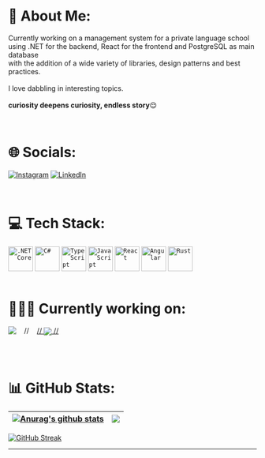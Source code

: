# 💫 About Me:
Currently working on a management system for a private language school<br>using .NET for the backend, React for the frontend and PostgreSQL as main database<br>with the addition of a wide variety of libraries, design patterns and best practices.<br><br>I love dabbling in interesting topics.<br><br>**curiosity deepens curiosity, endless story**😌<br>

<br/>

# 🌐 Socials: 
[![Instagram](https://img.shields.io/badge/Instagram-%23E4405F.svg?logo=Instagram&logoColor=white)](https://instagram.com/drozd_gabriel) [![LinkedIn](https://img.shields.io/badge/LinkedIn-%230077B5.svg?logo=linkedin&logoColor=white)](https://linkedin.com/in/drozd-gabriel)

<br/>

# 💻 Tech Stack:
<div align="left">
	<code><img width="50" src="https://user-images.githubusercontent.com/25181517/121405754-b4f48f80-c95d-11eb-8893-fc325bde617f.png" alt=".NET Core" title=".NET Core"/></code>
	<code><img width="50" src="https://user-images.githubusercontent.com/25181517/121405384-444d7300-c95d-11eb-959f-913020d3bf90.png" alt="C#" title="C#"/></code>
	<code><img width="50" src="https://user-images.githubusercontent.com/25181517/183890598-19a0ac2d-e88a-4005-a8df-1ee36782fde1.png" alt="TypeScript" title="TypeScript"/></code>
	<code><img width="50" src="https://user-images.githubusercontent.com/25181517/117447155-6a868a00-af3d-11eb-9cfe-245df15c9f3f.png" alt="JavaScript" title="JavaScript"/></code>
	<code><img width="50" src="https://user-images.githubusercontent.com/25181517/183897015-94a058a6-b86e-4e42-a37f-bf92061753e5.png" alt="React" title="React"/></code>
	<code><img width="50" src="https://user-images.githubusercontent.com/25181517/183890595-779a7e64-3f43-4634-bad2-eceef4e80268.png" alt="Angular" title="Angular"/></code>
	<code><img width="50" src="https://user-images.githubusercontent.com/25181517/192599922-3a8ceb1c-ff1d-40bc-b73c-99ea1182d8ad.png" alt="Rust" title="Rust"/></code>
</div>

<br/>

# 🧑🏽‍💻 Currently working on:

<div style="display: flex; gap: 1rem">
    <a href="https://github.com/gabrieldrozd/Enscool">
        <img align="center" src="https://github-readme-stats.vercel.app/api/pin/?username=gabrieldrozd&repo=Enscool&theme=radical&hide_border=true&border_radius=30" />
    </a>
    //<a href="https://github.com/gabrieldrozd/wisse-frontend">
    //    <img align="center" src="https://github-readme-stats.vercel.app/api/pin/?username=gabrieldrozd&repo=wisse-frontend&theme=radical&hide_border=true&border_radius=30" />
    //</a>
</div>

<br/><br/>

# 📊 GitHub Stats:

| <a href="https://github.com/gabrieldrozd"><img align="center" src="https://gabrieldrozd.vercel.app/api?username=gabrieldrozd&show_icons=true&include_all_commits=false&card_width=400&hide=stars&theme=dracula&hide_border=true" alt="Anurag's github stats" /></a> | <a href="https://github.com/gabrieldrozd"><img align="center" src="https://gabrieldrozd.vercel.app/api/top-langs/?username=gabrieldrozd&layout=compact&theme=dracula&hide_border=true" /></a> |
| ------------- | ------------- |

[![GitHub Streak](https://streak-stats.demolab.com?user=gabrieldrozd&theme=dracula&card_width=800&hide_border=true)](https://github.com/gabrieldrozd)

---
